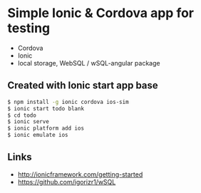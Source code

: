 # Simple Ionic & Cordova app for testing

- Cordova
- Ionic
- local storage, WebSQL / wSQL-angular package

## Created with Ionic start app base

```bash
$ npm install -g ionic cordova ios-sim
$ ionic start todo blank
$ cd todo
$ ionic serve
$ ionic platform add ios
$ ionic emulate ios
```

## Links

- http://ionicframework.com/getting-started
- https://github.com/igorizr1/wSQL
